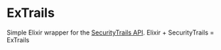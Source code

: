 # ExTrails

Simple Elixir wrapper for the [SecurityTrails API](https://securitytrails.com/).
Elixir + SecurityTrails = ExTrails
